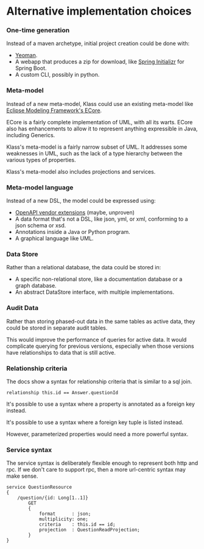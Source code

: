 # Alternative implementation choices

### One-time generation

Instead of a maven archetype, initial project creation could be done with:

* [Yeoman](http://yeoman.io/).
* A webapp that produces a zip for download, like [Spring Initializr](https://start.spring.io/) for Spring Boot.
* A custom CLI, possibly in python.

### Meta-model

Instead of a new meta-model, Klass could use an existing meta-model like [Eclipse Modeling Framework's ECore](https://www.eclipse.org/modeling/emf/).

ECore is a fairly complete implementation of UML, with all its warts. ECore also has enhancements to allow it to represent anything expressible in Java, including Generics.

Klass's meta-model is a fairly narrow subset of UML. It addresses some weaknesses in UML, such as the lack of a type hierarchy between the various types of properties.

Klass's meta-model also includes projections and services.

### Meta-model language

Instead of a new DSL, the model could be expressed using:

* [OpenAPI vendor extensions](https://swagger.io/docs/specification/openapi-extensions/) (maybe, unproven)
* A data format that's not a DSL, like json, yml, or xml, conforming to a json schema or xsd.
* Annotations inside a Java or Python program.
* A graphical language like UML.

### Data Store

Rather than a relational database, the data could be stored in:

* A specific non-relational store, like a documentation database or a graph database.
* An abstract DataStore interface, with multiple implementations.

### Audit Data

Rather than storing phased-out data in the same tables as active data, they could be stored in separate audit tables.

This would improve the performance of queries for active data. It would complicate querying for previous versions, especially when those versions have relationships to data that is still active.

### Relationship criteria

The docs show a syntax for relationship criteria that is similar to a sql join.

```klass
relationship this.id == Answer.questionId
```

It's possible to use a syntax where a property is annotated as a foreign key instead.

It's possible to use a syntax where a foreign key tuple is listed instead.

However, parameterized properties would need a more powerful syntax.

### Service syntax

The service syntax is deliberately flexible enough to represent both http and rpc. If we don't care to support rpc, then a more url-centric syntax may make sense.

```klass
service QuestionResource
{
    /question/{id: Long[1..1]}
        GET
        {
            format      : json;
            multiplicity: one;
            criteria    : this.id == id;
            projection  : QuestionReadProjection;
        }
}
```


